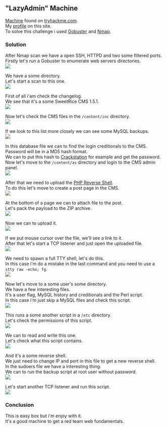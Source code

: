 ## "LazyAdmin" Machine
[Machine](https://tryhackme.com/room/lazyadmin) found on [tryhackme.com](https://tryhackme.com).  
My [profile](https://tryhackme.com/p/0Magenta0) on this site.  
To solve this challenge i used [Gobuster](https://github.com/OJ/gobuster) and [Nmap](https://github.com/nmap/nmap).

### Solution
After Nmap scan we have a open SSH, HTTPD and two some filtered ports.  
Firstly let's run a Gobuster to enumerate web servers directories.  
![](screenshots/gobuster_first.png)  
  
We have a some directory.  
Let's start a scan to this one.  
![](screenshots/gobuster_second.png)  
  
First of all i'am check the changelog.  
We see that it's a some SweetRice CMS 1.5.1.  
![](screenshots/changelog.png)  
  
Now let's check the CMS files in the `/content/inc` directory.  
![](screenshots/files.png)  
  
If we look to this list more closely we can see some MySQL backups.  
![](screenshots/mysql_backup.png)  
  
In this database file we can to find the login creditionals to the CMS.  
Password will be in a MD5 hash format.  
We can to put this hash to [Crackstation](https://crackstation.net) for example and get the password.  
Now let's move to the `/content/as` directory and login to the CMS admin panel.  
![](screenshots/login.png)  
  
After that we need to upload the [PHP Reverse Shell](https://pentestmonkey.net/tools/web-shells/php-reverse-shell).  
To do this let's move to create a post page in the CMS.  
![](screenshots/post.png)  
  
At the bottom of a page we can to attach file to the post.  
Let's pack the payload to the ZIP archive.  
![](screenshots/zip.png)  
  
Now we can to upload it.  
![](screenshots/attach.png)  
  
If we put mouse cursor over the file, we'll see a link to it.  
After that let's start a TCP listener and just open the uploaded file.  
![](screenshots/backconnect_first.png)  
  
We need to spawn a full TTY shell, let's do this.  
In this case i'm do a mistake in the last command and you need to use a `stty raw -echo; fg`.  
![](screenshots/tty_spawn.png)  
  
Now let's move to a some user's some directory.  
We have a few interesting files.  
It's a user flag, MySQL history and creditionals and the Perl script.  
In this case i'm just skip a MySQL files and check this script.  
![](screenshots/some_backup.png)  
  
This runs a some another script in a `/etc` directory.  
Let's check the permissions of this script.  
![](screenshots/permissions.png)  
  
We can to read and write this one.  
Let's check what this script contains.  
![](screenshots/copy_script.png)  
  
And it's a some reverse shell.  
We just need to change IP and port in this file to get a new reverse shell.  
In the sudoers file we have a interesting thing.  
We can to run the backup script at root user without password.  
![](screenshots/sudoers.png)  
  
Let's start another TCP listener and run this script.  
![](screenshots/root_flag.png)  

### Conclusion
This is easy box but i'm enjoy with it.  
It's a good machine to get a red team web fundamentals.  

